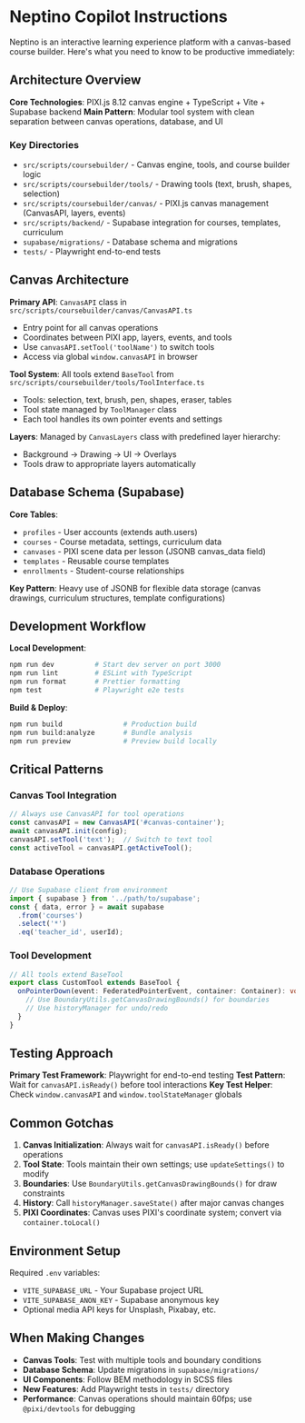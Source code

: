 # Neptino Copilot Instructions

Neptino is an interactive learning experience platform with a canvas-based course builder. Here's what you need to know to be productive immediately:

## Architecture Overview

**Core Technologies**: PIXI.js 8.12 canvas engine + TypeScript + Vite + Supabase backend
**Main Pattern**: Modular tool system with clean separation between canvas operations, database, and UI

### Key Directories
- `src/scripts/coursebuilder/` - Canvas engine, tools, and course builder logic
- `src/scripts/coursebuilder/tools/` - Drawing tools (text, brush, shapes, selection)
- `src/scripts/coursebuilder/canvas/` - PIXI.js canvas management (CanvasAPI, layers, events)
- `src/scripts/backend/` - Supabase integration for courses, templates, curriculum
- `supabase/migrations/` - Database schema and migrations
- `tests/` - Playwright end-to-end tests

## Canvas Architecture

**Primary API**: `CanvasAPI` class in `src/scripts/coursebuilder/canvas/CanvasAPI.ts`
- Entry point for all canvas operations
- Coordinates between PIXI app, layers, events, and tools
- Use `canvasAPI.setTool('toolName')` to switch tools
- Access via global `window.canvasAPI` in browser

**Tool System**: All tools extend `BaseTool` from `src/scripts/coursebuilder/tools/ToolInterface.ts`
- Tools: selection, text, brush, pen, shapes, eraser, tables
- Tool state managed by `ToolManager` class
- Each tool handles its own pointer events and settings

**Layers**: Managed by `CanvasLayers` class with predefined layer hierarchy:
- Background → Drawing → UI → Overlays
- Tools draw to appropriate layers automatically

## Database Schema (Supabase)

**Core Tables**:
- `profiles` - User accounts (extends auth.users)
- `courses` - Course metadata, settings, curriculum data
- `canvases` - PIXI scene data per lesson (JSONB canvas_data field)
- `templates` - Reusable course templates
- `enrollments` - Student-course relationships

**Key Pattern**: Heavy use of JSONB for flexible data storage (canvas drawings, curriculum structures, template configurations)

## Development Workflow

**Local Development**:
```bash
npm run dev          # Start dev server on port 3000
npm run lint         # ESLint with TypeScript
npm run format       # Prettier formatting
npm test             # Playwright e2e tests
```

**Build & Deploy**:
```bash
npm run build               # Production build
npm run build:analyze       # Bundle analysis
npm run preview             # Preview build locally
```

## Critical Patterns

### Canvas Tool Integration
```typescript
// Always use CanvasAPI for tool operations
const canvasAPI = new CanvasAPI('#canvas-container');
await canvasAPI.init(config);
canvasAPI.setTool('text');  // Switch to text tool
const activeTool = canvasAPI.getActiveTool();
```

### Database Operations
```typescript
// Use Supabase client from environment
import { supabase } from '../path/to/supabase';
const { data, error } = await supabase
  .from('courses')
  .select('*')
  .eq('teacher_id', userId);
```

### Tool Development
```typescript
// All tools extend BaseTool
export class CustomTool extends BaseTool {
  onPointerDown(event: FederatedPointerEvent, container: Container): void {
    // Use BoundaryUtils.getCanvasDrawingBounds() for boundaries
    // Use historyManager for undo/redo
  }
}
```

## Testing Approach

**Primary Test Framework**: Playwright for end-to-end testing
**Test Pattern**: Wait for `canvasAPI.isReady()` before tool interactions
**Key Test Helper**: Check `window.canvasAPI` and `window.toolStateManager` globals

## Common Gotchas

1. **Canvas Initialization**: Always wait for `canvasAPI.isReady()` before operations
2. **Tool State**: Tools maintain their own settings; use `updateSettings()` to modify
3. **Boundaries**: Use `BoundaryUtils.getCanvasDrawingBounds()` for draw constraints
4. **History**: Call `historyManager.saveState()` after major canvas changes
5. **PIXI Coordinates**: Canvas uses PIXI's coordinate system; convert via `container.toLocal()`

## Environment Setup

Required `.env` variables:
- `VITE_SUPABASE_URL` - Your Supabase project URL
- `VITE_SUPABASE_ANON_KEY` - Supabase anonymous key
- Optional media API keys for Unsplash, Pixabay, etc.

## When Making Changes

- **Canvas Tools**: Test with multiple tools and boundary conditions
- **Database Schema**: Update migrations in `supabase/migrations/`
- **UI Components**: Follow BEM methodology in SCSS files
- **New Features**: Add Playwright tests in `tests/` directory
- **Performance**: Canvas operations should maintain 60fps; use `@pixi/devtools` for debugging